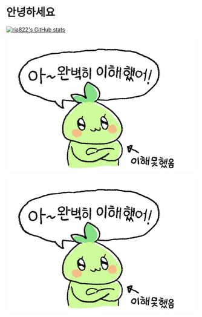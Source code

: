 # 안녕하세요

[![ria822's GitHub stats](https://github-readme-stats.vercel.app/api?username=ria822&theme=highcontrast)](https://github.com/ria822/github-readme-stats)

![image](./img/image.png)

<img align="center" src="./img/image.png" />